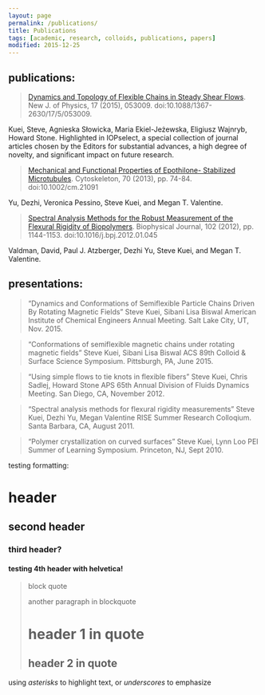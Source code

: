 ```yaml
---
layout: page
permalink: /publications/
title: Publications
tags: [academic, research, colloids, publications, papers]
modified: 2015-12-25
---
```

 
## publications:

>[Dynamics and Topology of Flexible
Chains in Steady Shear Flows](http://dx.doi.org/10.1088/1367-2630/17/5/053009). New J. of Physics, 17 (2015), 053009. doi:10.1088/1367-2630/17/5/053009.

Kuei, Steve, Agnieska Słowicka, Maria Ekiel-Jeżewska, Eligiusz Wajnryb, Howard Stone. Highlighted in IOPselect, a special collection of journal articles chosen by the Editors for substantial advances, a high degree of novelty, and significant
impact on future research.

>[Mechanical and Functional Properties of Epothilone-
Stabilized Microtubules](http://dx.doi.org/10.1002/cm.21091). Cytoskeleton, 70 (2013), pp. 74-84. doi:10.1002/cm.21091

Yu, Dezhi, Veronica Pessino, Steve Kuei, and Megan T. Valentine. 

>[Spectral Analysis Methods for the Robust
Measurement of the Flexural Rigidity of Biopolymers](http://dx.doi.org/10.1016/j.bpj.2012.01.045). Biophysical Journal, 102 (2012), pp. 1144-1153.
doi:10.1016/j.bpj.2012.01.045

Valdman, David, Paul J. Atzberger, Dezhi Yu, Steve Kuei, and Megan T. Valentine. 


## presentations:

>“Dynamics and Conformations of Semiflexible Particle Chains Driven By Rotating Magnetic Fields”
Steve Kuei, Sibani Lisa Biswal
American Institute of Chemical Engineers Annual Meeting. Salt Lake City, UT, Nov. 2015.

>“Conformations of semiflexible magnetic chains under rotating magnetic fields”
Steve Kuei, Sibani Lisa Biswal
ACS 89th Colloid & Surface Science Symposium. Pittsburgh, PA, June 2015.

>“Using simple flows to tie knots in flexible fibers”
Steve Kuei, Chris Sadlej, Howard Stone
APS 65th Annual Division of Fluids Dynamics Meeting. San Diego, CA, November 2012.

>“Spectral analysis methods for flexural rigidity measurements”
Steve Kuei, Dezhi Yu, Megan Valentine
RISE Summer Research Colloqium. Santa Barbara, CA, August 2011.

>“Polymer crystallization on curved surfaces”
Steve Kuei, Lynn Loo
PEI Summer of Learning Symposium. Princeton, NJ, Sept 2010.

testing formatting:

# header

## second header

### third header?

#### testing 4th header with helvetica!

> block quote
>
> another paragraph in blockquote
>
> # header 1 in quote
>
> ## header 2 in quote

using *asterisks* to highlight text, or _underscores_ to emphasize
